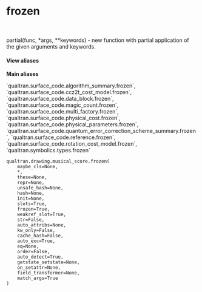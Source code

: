 # frozen


<table class="tfo-notebook-buttons tfo-api nocontent" align="left">

</table>



partial(func, *args, **keywords) - new function with partial application of the given arguments and keywords.


<section class="expandable">
  <h4 class="showalways">View aliases</h4>
  <p>
<b>Main aliases</b>
<p>`qualtran.surface_code.algorithm_summary.frozen`, `qualtran.surface_code.ccz2t_cost_model.frozen`, `qualtran.surface_code.data_block.frozen`, `qualtran.surface_code.magic_count.frozen`, `qualtran.surface_code.multi_factory.frozen`, `qualtran.surface_code.physical_cost.frozen`, `qualtran.surface_code.physical_parameters.frozen`, `qualtran.surface_code.quantum_error_correction_scheme_summary.frozen`, `qualtran.surface_code.reference.frozen`, `qualtran.surface_code.rotation_cost_model.frozen`, `qualtran.symbolics.types.frozen`</p>
</p>
</section>

<pre class="devsite-click-to-copy prettyprint lang-py tfo-signature-link">
<code>qualtran.drawing.musical_score.frozen(
    maybe_cls=None,
    *,
    these=None,
    repr=None,
    unsafe_hash=None,
    hash=None,
    init=None,
    slots=True,
    frozen=True,
    weakref_slot=True,
    str=False,
    auto_attribs=None,
    kw_only=False,
    cache_hash=False,
    auto_exc=True,
    eq=None,
    order=False,
    auto_detect=True,
    getstate_setstate=None,
    on_setattr=None,
    field_transformer=None,
    match_args=True
)
</code></pre>



<!-- Placeholder for "Used in" -->
